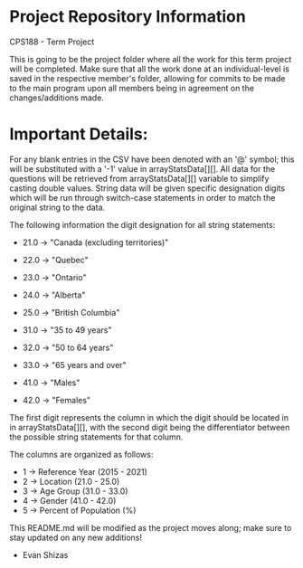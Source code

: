 # Project Repository Information
CPS188 - Term Project

This is going to be the project folder where all the work for this term project will be completed.
Make sure that all the work done at an individual-level is saved in the respective member's folder, allowing for commits to be made to the main program upon all members being in agreement on the changes/additions made.

# Important Details:

For any blank entries in the CSV have been denoted with an '@' symbol; this will be substituted with a '-1' value in arrayStatsData[][]. All data for the questions will be retrieved from arrayStatsData[][] variable to simplify casting double values. String data will be given specific designation digits which will be run through switch-case statements in order to match the original string to the data.
 
The following information the digit designation for all string statements:

- 21.0 -> "Canada (excluding territories)"
- 22.0 -> "Quebec"
- 23.0 -> "Ontario"
- 24.0 -> "Alberta"
- 25.0 -> "British Columbia"

- 31.0 -> "35 to 49 years"
- 32.0 -> "50 to 64 years"
- 33.0 -> "65 years and over"

- 41.0 -> "Males"
- 42.0 -> "Females"

The first digit represents the column in which the digit should be located in
in arrayStatsData[][], with the second digit being the differentiator between 
the possible string statements for that column.

The columns are organized as follows:

- 1 -> Reference Year (2015 - 2021)
- 2 -> Location (21.0 - 25.0)
- 3 -> Age Group (31.0 - 33.0)
- 4 -> Gender (41.0 - 42.0)
- 5 -> Percent of Population (%)

This README.md will be modified as the project moves along; make sure to stay updated on any new additions!

- Evan Shizas
